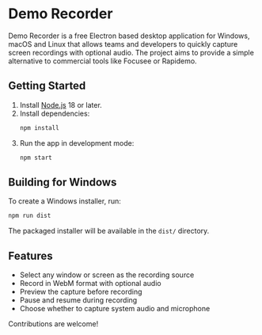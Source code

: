 # Demo Recorder

Demo Recorder is a free Electron based desktop application for Windows, macOS and Linux that allows teams and developers to quickly capture screen recordings with optional audio. The project aims to provide a simple alternative to commercial tools like Focusee or Rapidemo.

## Getting Started

1. Install [Node.js](https://nodejs.org/) 18 or later.
2. Install dependencies:
   ```bash
   npm install
   ```
3. Run the app in development mode:
   ```bash
   npm start
   ```

## Building for Windows

To create a Windows installer, run:

```bash
npm run dist
```

The packaged installer will be available in the `dist/` directory.

## Features

- Select any window or screen as the recording source
- Record in WebM format with optional audio
- Preview the capture before recording
- Pause and resume during recording
- Choose whether to capture system audio and microphone

Contributions are welcome!
